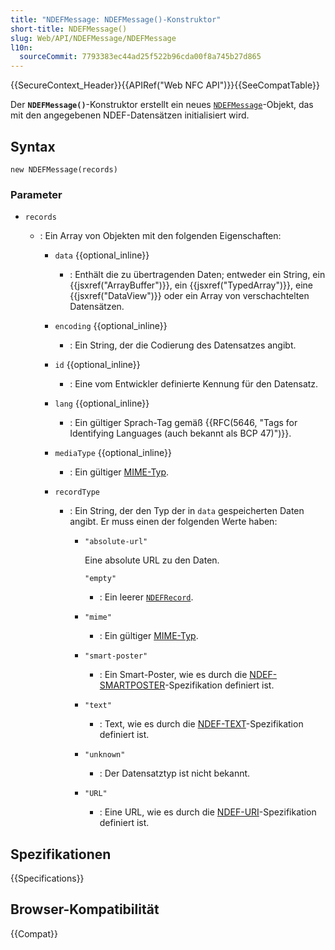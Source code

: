 ```yaml
---
title: "NDEFMessage: NDEFMessage()-Konstruktor"
short-title: NDEFMessage()
slug: Web/API/NDEFMessage/NDEFMessage
l10n:
  sourceCommit: 7793383ec44ad25f522b96cda00f8a745b27d865
---
```


{{SecureContext_Header}}{{APIRef("Web NFC API")}}{{SeeCompatTable}}

Der **`NDEFMessage()`**-Konstruktor erstellt ein neues [`NDEFMessage`](/de/docs/Web/API/NDEFMessage)-Objekt, das mit den angegebenen NDEF-Datensätzen initialisiert wird.

## Syntax

```js-nolint
new NDEFMessage(records)
```

### Parameter

- `records`

  - : Ein Array von Objekten mit den folgenden Eigenschaften:

    - `data` {{optional_inline}}
      - : Enthält die zu übertragenden Daten; entweder ein String, ein {{jsxref("ArrayBuffer")}}, ein {{jsxref("TypedArray")}}, eine {{jsxref("DataView")}} oder ein Array von verschachtelten Datensätzen.
    - `encoding` {{optional_inline}}
      - : Ein String, der die Codierung des Datensatzes angibt.
    - `id` {{optional_inline}}
      - : Eine vom Entwickler definierte Kennung für den Datensatz.
    - `lang` {{optional_inline}}
      - : Ein gültiger Sprach-Tag gemäß {{RFC(5646, "Tags for Identifying Languages (auch bekannt als BCP 47)")}}.
    - `mediaType` {{optional_inline}}
      - : Ein gültiger [MIME-Typ](/de/docs/Web/HTTP/Basics_of_HTTP/MIME_types).
    - `recordType`

      - : Ein String, der den Typ der in `data` gespeicherten Daten angibt. Er muss einen der folgenden Werte haben:

        - `"absolute-url"`

          Eine absolute URL zu den Daten.

          `"empty"`

          - : Ein leerer [`NDEFRecord`](/de/docs/Web/API/NDEFRecord).

        - `"mime"`
          - : Ein gültiger [MIME-Typ](/de/docs/Web/HTTP/Basics_of_HTTP/MIME_types).
        - `"smart-poster"`
          - : Ein Smart-Poster, wie es durch die [NDEF-SMARTPOSTER](https://w3c.github.io/web-nfc/#bib-ndef-smartposter)-Spezifikation definiert ist.
        - `"text"`
          - : Text, wie es durch die [NDEF-TEXT](https://w3c.github.io/web-nfc/#bib-ndef-text)-Spezifikation definiert ist.
        - `"unknown"`
          - : Der Datensatztyp ist nicht bekannt.
        - `"URL"`
          - : Eine URL, wie es durch die [NDEF-URI](https://w3c.github.io/web-nfc/#bib-ndef-uri)-Spezifikation definiert ist.

## Spezifikationen

{{Specifications}}

## Browser-Kompatibilität

{{Compat}}
